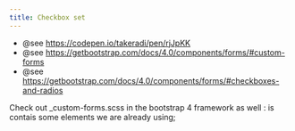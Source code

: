 ```yaml
---
title: Checkbox set
---
```


*  @see https://codepen.io/takeradi/pen/rjJpKK
*  @see https://getbootstrap.com/docs/4.0/components/forms/#custom-forms
*  @see https://getbootstrap.com/docs/4.0/components/forms/#checkboxes-and-radios


Check out _custom-forms.scss in the bootstrap 4 framework as well : is contais some elements we are already using;